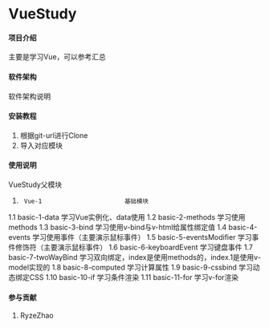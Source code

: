 # VueStudy

#### 项目介绍
主要是学习Vue，可以参考汇总


#### 软件架构
软件架构说明


#### 安装教程
1. 根据git-url进行Clone
2. 导入对应模块

#### 使用说明
VueStudy父模块


1.      Vue-1                       基础模块
1.1     basic-1-data                学习Vue实例化、data使用
1.2     basic-2-methods             学习使用methods
1.3     basic-3-bind                学习使用v-bind与v-html给属性绑定值
1.4     basic-4-events              学习使用事件（主要演示鼠标事件）
1.5     basic-5-eventsModifier      学习事件修饰符（主要演示鼠标事件）
1.6     basic-6-keyboardEvent       学习键盘事件
1.7     basic-7-twoWayBind          学习双向绑定，index是使用methods的，index.1是使用v-model实现的
1.8     basic-8-computed            学习计算属性
1.9     basic-9-cssbind             学习动态绑定CSS
1.10    basic-10-if                 学习条件渲染
1.11    basic-11-for                学习v-for渲染


#### 参与贡献
1. RyzeZhao

#### 